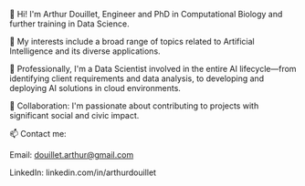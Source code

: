 👋 Hi! I'm Arthur Douillet, Engineer and PhD in Computational Biology and further training in Data Science.

👀 My interests include a broad range of topics related to Artificial Intelligence and its diverse applications.

🌱 Professionally, I'm a Data Scientist involved in the entire AI lifecycle—from identifying client requirements and data analysis, to developing and deploying AI solutions in cloud environments.

💞️ Collaboration: I'm passionate about contributing to projects with significant social and civic impact.

📫 Contact me:

Email: douillet.arthur@gmail.com

LinkedIn: linkedin.com/in/arthurdouillet
